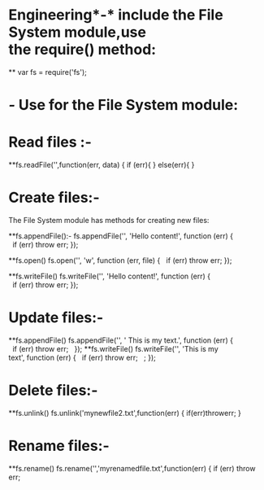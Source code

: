 # Engineering*-*  include the File System module,use the require() method:
** var fs = require('fs');

# *-* Use for the File System module:
# Read files :-
**fs.readFile('',function(err, data) {
if (err){
}
else(err){
}

# Create files:-
The File System module has methods for creating new files:

**fs.appendFile():-
fs.appendFile('', 'Hello content!', function (err) {
  if (err) throw err;
});


**fs.open()
fs.open('', 'w', function (err, file) {
  if (err) throw err;
});


**fs.writeFile()
fs.writeFile('', 'Hello content!', function (err) {
  if (err) throw err;
});


# Update files:-

**fs.appendFile()
fs.appendFile('', ' This is my text.', function (err) {
  if (err) throw err;
 
});
**fs.writeFile()
fs.writeFile('', 'This is my text', function (err) {
  if (err) throw err;
  ;
});


# Delete files:-
**fs.unlink()
fs.unlink('mynewfile2.txt',function(err) {
if(err)throwerr;
}


# Rename files:-
**fs.rename()
fs.rename('','myrenamedfile.txt',function(err) {
  if (err) throw err;




















